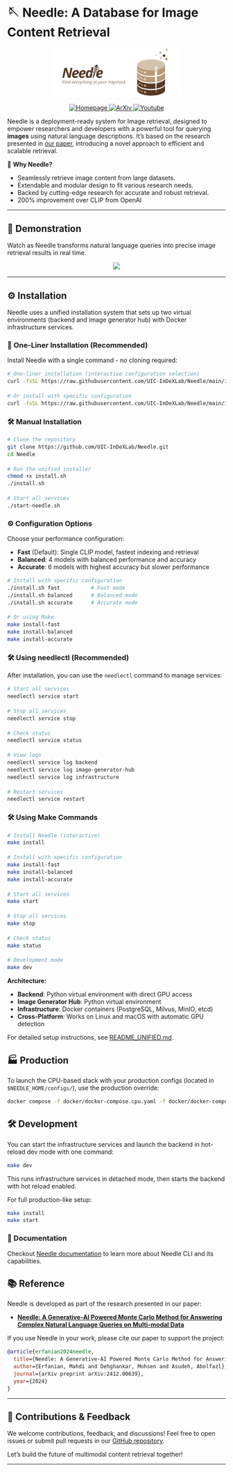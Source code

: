 # 🪡 Needle: A Database for Image Content Retrieval

<p align="center">
  <img src="docs/src/media/needle-banner-transparent.png" width="300" style="border-radius: 20px;" alt="Needle Banner"/>
</p>

<p align="center">
  <a href="https://uic-indexlab.github.io/Needle/overview.html">
    <img src="https://img.shields.io/badge/doc-Homepage-blue" alt="Homepage">
  </a>
  <a href="https://arxiv.org/abs/2412.00639">
    <img src="https://img.shields.io/badge/arXiv-Link-orange" alt="ArXiv">
  </a>
  <a href="https://www.youtube.com/watch?v=n-SXX_ry9-0&t=122s">
    <img src="https://img.shields.io/badge/demo-Youtube-purple" alt="Youtube">
  </a>
</p>


Needle is a deployment-ready system for Image retrieval, designed to empower researchers and developers with a powerful tool for querying **images** using natural language descriptions. It’s based on the research presented in [our paper](https://arxiv.org/abs/2412.00639), introducing a novel approach to efficient and scalable retrieval.

🚀 **Why Needle?**
- Seamlessly retrieve image content from large datasets.
- Extendable and modular design to fit various research needs.
- Backed by cutting-edge research for accurate and robust retrieval.
- 200% improvement over CLIP from OpenAI 

---

## 🎥 Demonstration

Watch as Needle transforms natural language queries into precise image retrieval results in real time.

<p align="center">
    <img src="media/needle_demo.gif"/>
</p>

---

## ⚙️ Installation

Needle uses a unified installation system that sets up two virtual environments (backend and image generator hub) with Docker infrastructure services.

### 🚀 One-Liner Installation (Recommended)

Install Needle with a single command - no cloning required:

```bash
# One-liner installation (interactive configuration selection)
curl -fsSL https://raw.githubusercontent.com/UIC-InDeXLab/Needle/main/install-oneliner.sh | bash

# Or install with specific configuration
curl -fsSL https://raw.githubusercontent.com/UIC-InDeXLab/Needle/main/install-oneliner.sh | bash -s -- fast
```

### 🛠️ Manual Installation

```bash
# Clone the repository
git clone https://github.com/UIC-InDeXLab/Needle.git
cd Needle

# Run the unified installer
chmod +x install.sh
./install.sh

# Start all services
./start-needle.sh
```

### ⚙️ Configuration Options

Choose your performance configuration:

- **Fast** (Default): Single CLIP model, fastest indexing and retrieval
- **Balanced**: 4 models with balanced performance and accuracy  
- **Accurate**: 6 models with highest accuracy but slower performance

```bash
# Install with specific configuration
./install.sh fast          # Fast mode
./install.sh balanced      # Balanced mode  
./install.sh accurate      # Accurate mode

# Or using Make
make install-fast
make install-balanced
make install-accurate
```

### 🛠️ Using needlectl (Recommended)

After installation, you can use the `needlectl` command to manage services:

```bash
# Start all services
needlectl service start

# Stop all services
needlectl service stop

# Check status
needlectl service status

# View logs
needlectl service log backend
needlectl service log image-generator-hub
needlectl service log infrastructure

# Restart services
needlectl service restart
```

### 🛠️ Using Make Commands

```bash
# Install Needle (interactive)
make install

# Install with specific configuration
make install-fast
make install-balanced
make install-accurate

# Start all services
make start

# Stop all services
make stop

# Check status
make status

# Development mode
make dev
```

**Architecture:**
- **Backend**: Python virtual environment with direct GPU access
- **Image Generator Hub**: Python virtual environment
- **Infrastructure**: Docker containers (PostgreSQL, Milvus, MinIO, etcd)
- **Cross-Platform**: Works on Linux and macOS with automatic GPU detection

For detailed setup instructions, see [README_UNIFIED.md](README_UNIFIED.md).

## 🏭 Production

To launch the CPU-based stack with your production configs (located in `$NEEDLE_HOME/configs/`),
use the production override:
```bash
docker compose -f docker/docker-compose.cpu.yaml -f docker/docker-compose.prod.yaml up -d
```

## 🛠️ Development
You can start the infrastructure services and launch the backend in hot-reload dev mode with one command:

```bash
make dev
```

This runs infrastructure services in detached mode, then starts the backend with hot reload enabled.

For full production-like setup:

```bash
make install
make start
```

### 📄 Documentation 

Checkout [Needle documentation](https://www.cs.uic.edu/~indexlab/Needle/) to learn more about Needle CLI and its capabilities.


## 📚 Reference

Needle is developed as part of the research presented in our paper:
- [**Needle: A Generative-AI Powered Monte Carlo Method for Answering Complex Natural Language Queries on Multi-modal Data**](https://arxiv.org/abs/2412.00639)

If you use Needle in your work, please cite our paper to support the project:

```bibtex  
@article{erfanian2024needle,
  title={Needle: A Generative-AI Powered Monte Carlo Method for Answering Complex Natural Language Queries on Multi-modal Data},
  author={Erfanian, Mahdi and Dehghankar, Mohsen and Asudeh, Abolfazl},
  journal={arXiv preprint arXiv:2412.00639},
  year={2024}
}
```  

---  

## 🌟 Contributions & Feedback

We welcome contributions, feedback, and discussions! Feel free to open issues or submit pull requests in our [GitHub repository](https://github.com/UIC-InDeXLab/Needle).

Let’s build the future of multimodal content retrieval together!

---
